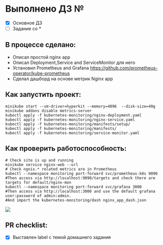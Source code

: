 # Выполнено ДЗ №

- [x] Основное ДЗ
- [ ] Задание со \*

## В процессе сделано:

- Описал простой nginx app
- Описал Deployment,Service and ServiceMonitor для него
- Установил Prometheus and Grafana https://github.com/prometheus-operator/kube-prometheus
- Сделал дашборд на основе метрик Nginx app

## Как запустить проект:

```
minikube start --vm-driver=hyperkit --memory=4096  --disk-size=40g
minikube addons disable metrics-server
kubectl apply -f kubernetes-monitoring/nginx-deployment.yaml
kubectl apply -f kubernetes-monitoring/nginx-service.yaml
kubectl apply -f kubernetes-monitoring/manifests/setup/
kubectl apply -f kubernetes-monitoring/manifests/
kubectl apply -f kubernetes-monitoring/service-monitor.yaml
```

## Как проверить работоспособность:

```
# Check site is up and running
minikube service nginx-web --url
# Check ngnix.* related metrics are in Prometheus
kubectl --namespace monitoring port-forward svc/prometheus-k8s 9090
#Then access via http://localhost:9090/targets and check there are targets for default/nginx-mon
kubectl --namespace monitoring port-forward svc/grafana 3000
#Then access via http://localhost:3000 and use the default grafana user:password of admin:admin.
#And import the kubernetes-monitoring/dash nginx_app_dash.json
```

![](https://habrastorage.org/webt/z3/xu/ke/z3xukerthcnh7w2nrrfxwhexoco.png)

## PR checklist:

- [x] Выставлен label с темой домашнего задания
